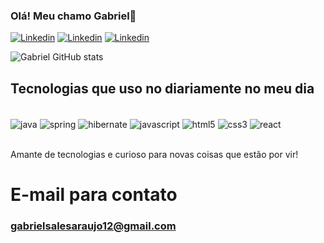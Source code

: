 
### Olá! Meu chamo Gabriel👋

[![Linkedin](https://img.shields.io/badge/LinkedIn-0077B5?style=for-the-badge&logo=linkedin&logoColor=white)](https://www.linkedin.com/in/gabriel-sales-464244278/)
[![Linkedin](https://img.shields.io/badge/Instagram-E4405F?style=for-the-badge&logo=instagram&logoColor=white)](https://www.instagram.com/gabriel.html_/)
[![Linkedin](https://img.shields.io/badge/Twitter-1DA1F2?style=for-the-badge&logo=twitter&logoColor=white)](https://x.com/gabbluepen)

![Gabriel GitHub stats](https://github-readme-stats.vercel.app/api?username=GabrielSales1&show_icons=true&theme=vue)

## Tecnologias que uso no diariamente no meu dia

<div style="display: inline_block"><br>
    <img align="center" alt="java" src="https://img.shields.io/badge/Java-ED8B00?style=for-the-badge&logo=openjdk&logoColor=white" >
    <img align="center" alt="spring" src="https://img.shields.io/badge/Spring-6DB33F?style=for-the-badge&logo=spring&logoColor=white">
    <img align="center" alt="hibernate" src="https://img.shields.io/badge/Hibernate-59666C?style=for-the-badge&logo=Hibernate&logoColor=white" >
    <img align="center" alt="javascript" src="https://img.shields.io/badge/JavaScript-323330?style=for-the-badge&logo=javascript&logoColor=F7DF1E" >
    <img align="center" alt="html5" src="https://img.shields.io/badge/HTML5-E34F26?style=for-the-badge&logo=html5&logoColor=white">
    <img align="center" alt="css3" src="https://img.shields.io/badge/CSS3-1572B6?style=for-the-badge&logo=css3&logoColor=white">
    <img align="center" alt="react" src="https://img.shields.io/badge/React-20232A?style=for-the-badge&logo=react&logoColor=61DAFB">
</div><br/>

Amante de tecnologias e curioso para novas coisas que estão por vir!

# E-mail para contato

### gabrielsalesaraujo12@gmail.com
